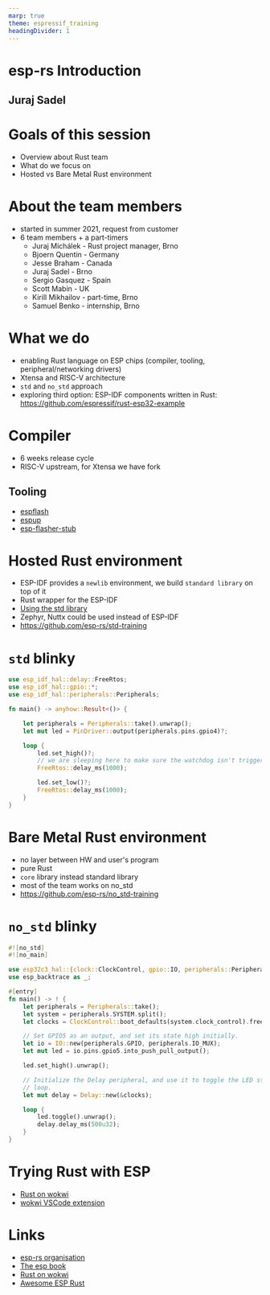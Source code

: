 ```yaml
---
marp: true
theme: espressif_training
headingDivider: 1
---
```


<!-- _class: lead -->
# esp-rs Introduction
## Juraj Sadel

# Goals of this session

- Overview about Rust team
- What do we focus on
- Hosted vs Bare Metal Rust environment

# About the team members

- started in summer 2021, request from customer
- 6 team members + a part-timers
     - Juraj Michálek - Rust project manager, Brno
     - Bjoern Quentin - Germany
     - Jesse Braham - Canada
     - Juraj Sadel - Brno
     - Sergio Gasquez - Spain
     - Scott Mabin - UK
     - Kirill Mikhailov - part-time, Brno
     - Samuel Benko - internship, Brno

# What we do
- enabling Rust language on ESP chips (compiler, tooling, peripheral/networking drivers)
- Xtensa and RISC-V architecture
- `std` and `no_std` approach
- exploring third option: ESP-IDF components written in Rust: https://github.com/espressif/rust-esp32-example

# Compiler

- 6 weeks release cycle
- RISC-V upstream, for Xtensa we have fork

## Tooling

- [espflash](https://github.com/esp-rs/espflash)
- [espup](https://github.com/esp-rs/espup)
- [esp-flasher-stub](https://github.com/esp-rs/esp-flasher-stub)

# Hosted Rust environment

- ESP-IDF provides a `newlib` environment, we build `standard library` on top of it
- Rust wrapper for the ESP-IDF
- [Using the std library](https://esp-rs.github.io/book/overview/using-the-standard-library.html#using-the-standard-library-std)
- Zephyr, Nuttx could be used instead of ESP-IDF
- https://github.com/esp-rs/std-training

# `std` blinky

```rust
use esp_idf_hal::delay::FreeRtos;
use esp_idf_hal::gpio::*;
use esp_idf_hal::peripherals::Peripherals;

fn main() -> anyhow::Result<()> {

    let peripherals = Peripherals::take().unwrap();
    let mut led = PinDriver::output(peripherals.pins.gpio4)?;

    loop {
        led.set_high()?;
        // we are sleeping here to make sure the watchdog isn't triggered
        FreeRtos::delay_ms(1000);

        led.set_low()?;
        FreeRtos::delay_ms(1000);
    }
}
```

# Bare Metal Rust environment

- no layer between HW and user's program
- pure Rust
- `core` library instead standard library
- most of the team works on no_std
- https://github.com/esp-rs/no_std-training

# `no_std` blinky

```rust
#![no_std]
#![no_main]

use esp32c3_hal::{clock::ClockControl, gpio::IO, peripherals::Peripherals, prelude::*, Delay};
use esp_backtrace as _;

#[entry]
fn main() -> ! {
    let peripherals = Peripherals::take();
    let system = peripherals.SYSTEM.split();
    let clocks = ClockControl::boot_defaults(system.clock_control).freeze();

    // Set GPIO5 as an output, and set its state high initially.
    let io = IO::new(peripherals.GPIO, peripherals.IO_MUX);
    let mut led = io.pins.gpio5.into_push_pull_output();

    led.set_high().unwrap();

    // Initialize the Delay peripheral, and use it to toggle the LED state in a
    // loop.
    let mut delay = Delay::new(&clocks);

    loop {
        led.toggle().unwrap();
        delay.delay_ms(500u32);
    }
}
```

# Trying Rust with ESP

- [Rust on wokwi](https://wokwi.com/rust)
- [wokwi VSCode extension](https://marketplace.visualstudio.com/items?itemName=Wokwi.wokwi-vscode)

# Links

- [esp-rs organisation](https://github.com/esp-rs)
- [The esp book](https://esp-rs.github.io/book/)
- [Rust on wokwi](https://wokwi.com/rust)
- [Awesome ESP Rust](https://github.com/esp-rs/awesome-esp-rust)
